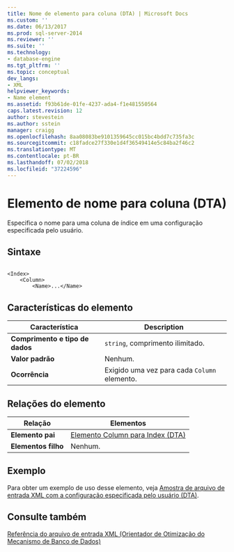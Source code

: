 ```yaml
---
title: Nome de elemento para coluna (DTA) | Microsoft Docs
ms.custom: ''
ms.date: 06/13/2017
ms.prod: sql-server-2014
ms.reviewer: ''
ms.suite: ''
ms.technology:
- database-engine
ms.tgt_pltfrm: ''
ms.topic: conceptual
dev_langs:
- XML
helpviewer_keywords:
- Name element
ms.assetid: f93b61de-01fe-4237-ada4-f1e481550564
caps.latest.revision: 12
author: stevestein
ms.author: sstein
manager: craigg
ms.openlocfilehash: 8aa08083be9101359645cc015bc4bdd7c735fa3c
ms.sourcegitcommit: c18fadce27f330e1d4f36549414e5c84ba2f46c2
ms.translationtype: MT
ms.contentlocale: pt-BR
ms.lasthandoff: 07/02/2018
ms.locfileid: "37224596"
---
```

# <a name="name-element-for-column-dta"></a>Elemento de nome para coluna (DTA)
  Especifica o nome para uma coluna de índice em uma configuração especificada pelo usuário.  
  
## <a name="syntax"></a>Sintaxe  
  
```  
  
<Index>  
    <Column>  
        <Name>...</Name>  
```  
  
## <a name="element-characteristics"></a>Características do elemento  
  
|Característica|Description|  
|--------------------|-----------------|  
|**Comprimento e tipo de dados**|`string`, comprimento ilimitado.|  
|**Valor padrão**|Nenhum.|  
|**Ocorrência**|Exigido uma vez para cada `Column` elemento.|  
  
## <a name="element-relationships"></a>Relações do elemento  
  
|Relação|Elementos|  
|------------------|--------------|  
|**Elemento pai**|[Elemento Column para Index &#40;DTA&#41;](column-element-for-index-dta.md)|  
|**Elementos filho**|Nenhum.|  
  
## <a name="example"></a>Exemplo  
 Para obter um exemplo de uso desse elemento, veja [Amostra de arquivo de entrada XML com a configuração especificada pelo usuário &#40;DTA&#41;](xml-input-file-sample-with-user-specified-configuration-dta.md).  
  
## <a name="see-also"></a>Consulte também  
 [Referência do arquivo de entrada XML &#40;Orientador de Otimização do Mecanismo de Banco de Dados&#41;](xml-input-file-reference-database-engine-tuning-advisor.md)  
  
  
